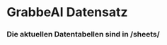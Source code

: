 








































































# GrabbeAI Datensatz





### Die aktuellen Datentabellen sind in /sheets/


